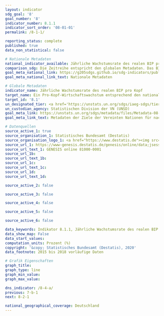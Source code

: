 ```yaml
---
layout: indicator
sdg_goal: '8'
goal_number: '8'
indicator_number: 8.1.1
indicator_sort_order: '08-01-01'
permalink: /8-1-1/

reporting_status: complete
published: true
data_non_statistical: false

# Nationale Metadaten
national_indicator_available: Jährliche Wachstumsrate des realen BIP pro Kopf
comparison_sdg: Die Zeitreihe entspricht den globalen Metadaten. Das BIP wird jedoch in EUR und nicht in US-Dollar berechnet.
goal_meta_national_link: https://g205sdgs.github.io/sdg-indicators/public/MetaDe/8.1.1.pdf
goal_meta_national_link_text: Nationale Metadaten

# Globale Metadaten
indicator_name: Jährliche Wachstumsrate des realen BIP pro Kopf
target_name: Ein Pro-Kopf-Wirtschaftswachstum entsprechend den nationalen Gegebenheiten und insbesondere ein jährliches Wachstum des Bruttoinlandsprodukts von mindestens 7 Prozent in den am wenigsten entwickelten Ländern aufrechterhalten
target_id: '8.1'
un_designated_tier: <a href='https://unstats.un.org/sdgs/iaeg-sdgs/tier-classification/' title='Klicken Sie hier um weitere Informationen zur UN-Tier-Klassifikation zu erhalten.'>Tier I</a>
un_custodian_agency: Statistischen Division der VN (UNSD)
goal_meta_link: https://unstats.un.org/sdgs/metadata/files/Metadata-08-01-01.pdf
goal_meta_link_text: Metadaten der Ziele der Vereinten Nationen für nachhaltige Entwicklung

# Datenquellen
source_active_1: true
source_organisation_1: Statistisches Bundesamt (Destatis)
source_organisation_logo_1: <a href="https://www.destatis.de"><img src="https://g205sdgs.github.io/sdg-indicators/public/OrgImgDe/destatis.png" alt="Logo destatis" style="height:60px; width:148px"/></a>
source_url_1: https://www-genesis.destatis.de/genesis/online/data;jsessionid=712DEA2DC758CDEBA1740B27F81DF65D.tomcat_GO_1_3?operation=abruftabellenVerzeichnisAuswahl&verzeichnis=&levelindex=0&levelid=1532509605007&sortdirection=auf&selectionname=12411&auswaehlen.x=0&auswaehlen.y=0
source_url_text_1: GENESIS online 81000-0001
source_url_1b: 
source_url_text_1b: 
source_url_1c: 
source_url_text_1c: 
source_url_1d: 
source_url_text_1d: 

source_active_2: false

source_active_3: false

source_active_4: false

source_active_5: false

source_active_6: false

data_keywords: Indikator 8.1.1, Jährliche Wachstumsrate des realen BIP pro Kopf, Statistischen Division der VN (UNSD)
data_show_map: False
data_start_values: 
computation_units: Prozent (%)
copyright: '&copy; Statistisches Bundesamt (Destatis), 2020'
data_footnote: 2015 bis 2018 vorläufige Daten

# Grafik Eigenschaften
graph_title: 
graph_type: line
graph_min_value: 
graph_max_value: 

dns_indicator: /8-4-a/
previous: 7-b-1
next: 8-2-1

national_geographical_coverage: Deutschland
---
```


